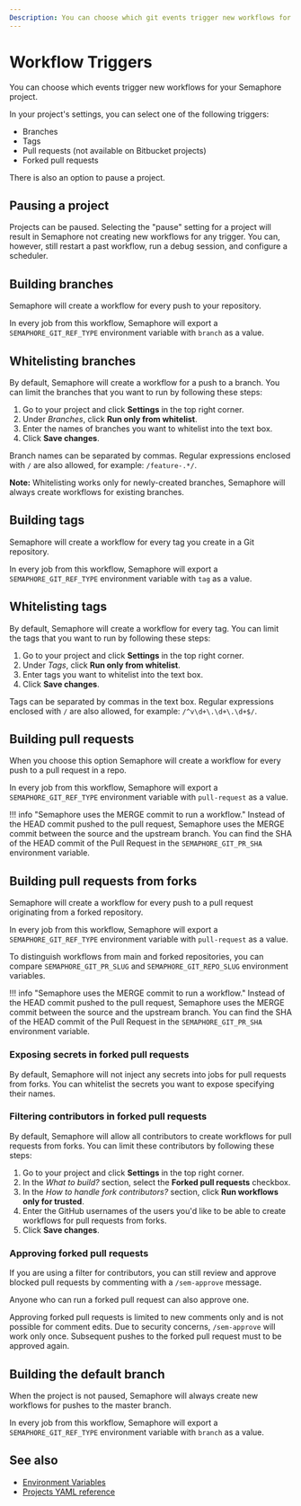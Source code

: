 ```yaml
---
Description: You can choose which git events trigger new workflows for your Semaphore 2.0 project by selecting one of the available triggers.
---
```


# Workflow Triggers

You can choose which events trigger new workflows for your Semaphore project.

In your project's settings, you can select one of the following triggers:

- Branches
- Tags
- Pull requests (not available on Bitbucket projects)
- Forked pull requests

There is also an option to pause a project.

## Pausing a project

Projects can be paused. Selecting the "pause" setting for a project will result in Semaphore not creating new workflows for any trigger.
You can, however, still restart a past workflow, run a debug session, and configure a scheduler.

## Building branches

Semaphore will create a workflow for every push to your repository.

In every job from this workflow, Semaphore will export a
`SEMAPHORE_GIT_REF_TYPE` environment variable with `branch` as a value.

## Whitelisting branches

By default, Semaphore will create a workflow for a push to a branch. You can limit
the branches that you want to run by following these steps:

1. Go to your project and click **Settings** in the top right corner.
2. Under *Branches*, click **Run only from whitelist**.
3. Enter the names of branches you want to whitelist into the text box.
4. Click **Save changes**.

Branch names can be separated by commas. Regular expressions enclosed with `/` are also allowed,
for example: `/feature-.*/`.

**Note:** Whitelisting works only for newly-created branches, Semaphore will always create
workflows for existing branches.

## Building tags

Semaphore will create a workflow for every tag you create in a Git repository.

In every job from this workflow, Semaphore will export a
`SEMAPHORE_GIT_REF_TYPE` environment variable with `tag` as a value.

## Whitelisting tags

By default, Semaphore will create a workflow for every tag. You can limit
the tags that you want to run by following these steps:

1. Go to your project and click **Settings** in the top right corner.
2. Under *Tags*, click **Run only from whitelist**.
3. Enter tags you want to whitelist into the text box.
4. Click **Save changes**.

Tags can be separated by commas in the text box. Regular expressions enclosed
with `/` are also allowed, for example: `/^v\d+\.\d+\.\d+$/`.

## Building pull requests

When you choose this option Semaphore will create a workflow for every push to a pull request in a repo.

In every job from this workflow, Semaphore will export a
`SEMAPHORE_GIT_REF_TYPE` environment variable with `pull-request` as a value.

!!! info "Semaphore uses the MERGE commit to run a workflow."
    Instead of the HEAD commit pushed to the pull request, Semaphore uses the MERGE commit between the source and the upstream branch.
    You can find the SHA of the HEAD commit of the Pull Request in the `SEMAPHORE_GIT_PR_SHA` environment variable.

## Building pull requests from forks

Semaphore will create a workflow for every push to a pull request
originating from a forked repository.

In every job from this workflow, Semaphore will export a
`SEMAPHORE_GIT_REF_TYPE` environment variable with `pull-request` as a value.

To distinguish workflows from main and forked repositories, you can compare
`SEMAPHORE_GIT_PR_SLUG` and `SEMAPHORE_GIT_REPO_SLUG` environment variables.

!!! info "Semaphore uses the MERGE commit to run a workflow."
    Instead of the HEAD commit pushed to the pull request, Semaphore uses the MERGE commit between the source and the upstream branch.
    You can find the SHA of the HEAD commit of the Pull Request in the `SEMAPHORE_GIT_PR_SHA` environment variable.

### Exposing secrets in forked pull requests

By default, Semaphore will not inject any secrets into jobs for pull requests from forks.
You can whitelist the secrets you want to expose specifying their names.

### Filtering contributors in forked pull requests

By default, Semaphore will allow all contributors to create workflows for pull requests
from forks. You can limit these contributors by following these steps:

1. Go to your project and click **Settings** in the top right corner.
2. In the *What to build?* section, select the **Forked pull requests** checkbox.
3. In the *How to handle fork contributors?* section, click **Run workflows only for trusted**.
4. Enter the GitHub usernames of the users you'd like to be able to create workflows for
pull requests from forks.
5. Click **Save changes**.

### Approving forked pull requests

If you are using a filter for contributors, you can still review and approve blocked
pull requests by commenting with a `/sem-approve` message.

Anyone who can run a forked pull request can also approve one.

Approving forked pull requests is limited to new comments only and is not possible for comment edits.
Due to security concerns, `/sem-approve` will work only once. Subsequent pushes to the forked
pull request must to be approved again.

## Building the default branch

When the project is not paused, Semaphore will always create new workflows
for pushes to the master branch.

In every job from this workflow, Semaphore will export a
`SEMAPHORE_GIT_REF_TYPE` environment variable with `branch` as a value.

## See also

- [Environment Variables](https://docs.semaphoreci.com/ci-cd-environment/environment-variables/)
- [Projects YAML reference](https://docs.semaphoreci.com/reference/projects-yaml-reference/)
